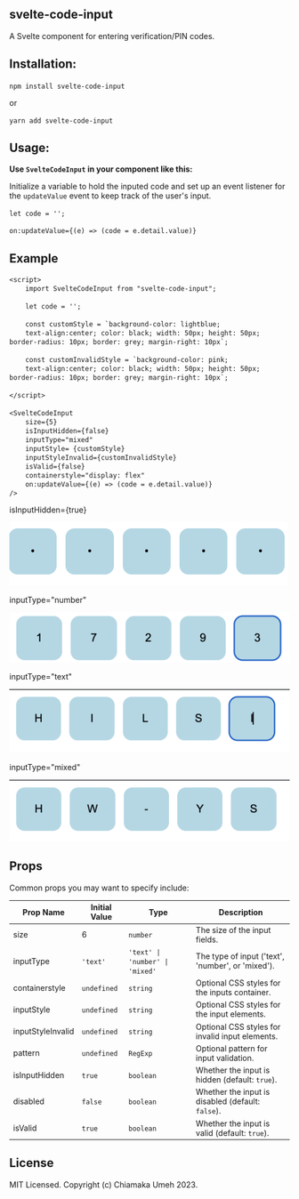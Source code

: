 ## svelte-code-input

A Svelte component for entering verification/PIN codes.

## Installation:

`npm install svelte-code-input`

or

`yarn add svelte-code-input`

## Usage:

**Use `SvelteCodeInput` in your component like this:**

Initialize a variable to hold the inputed code and set up an event listener for the `updateValue` event to keep track of the user's input.

`let code = '';`

`on:updateValue={(e) => (code = e.detail.value)}`

## Example

```
<script>
	import SvelteCodeInput from "svelte-code-input";

    let code = '';

    const customStyle = `background-color: lightblue;
    text-align:center; color: black; width: 50px; height: 50px; border-radius: 10px; border: grey; margin-right: 10px`;

    const customInvalidStyle = `background-color: pink;
    text-align:center; color: black; width: 50px; height: 50px; border-radius: 10px; border: grey; margin-right: 10px`;

</script>

<SvelteCodeInput
    size={5}
    isInputHidden={false}
    inputType="mixed"
    inputStyle= {customStyle}
    inputStyleInvalid={customInvalidStyle}
    isValid={false}
    containerstyle="display: flex"
    on:updateValue={(e) => (code = e.detail.value)}
/>

```

isInputHidden={true}

![Screenshot](static/isHidden.png)

inputType="number"

![Screenshot](static/typeNumber.png)

inputType="text"

![Screenshot](static/typeText.png)

inputType="mixed"

![Screenshot](static/typeMixed.png)

## Props

Common props you may want to specify include:

| Prop Name         | Initial Value | Type                            | Description                                       |
| ----------------- | ------------- | ------------------------------- | ------------------------------------------------- |
| size              | 6             | `number`                        | The size of the input fields.                     |
| inputType         | `'text'`      | `'text' \| 'number' \| 'mixed'` | The type of input ('text', 'number', or 'mixed'). |
| containerstyle    | `undefined`   | `string`                        | Optional CSS styles for the inputs container.     |
| inputStyle        | `undefined`   | `string`                        | Optional CSS styles for the input elements.       |
| inputStyleInvalid | `undefined`   | `string`                        | Optional CSS styles for invalid input elements.   |
| pattern           | `undefined`   | `RegExp`                        | Optional pattern for input validation.            |
| isInputHidden     | `true`        | `boolean`                       | Whether the input is hidden (default: `true`).    |
| disabled          | `false`       | `boolean`                       | Whether the input is disabled (default: `false`). |
| isValid           | `true`        | `boolean`                       | Whether the input is valid (default: `true`).     |

## License

MIT Licensed. Copyright (c) Chiamaka Umeh 2023.
